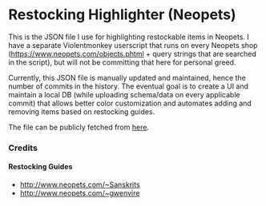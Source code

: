 # Restocking Highlighter (Neopets)

This is the JSON file I use for highlighting restockable items in Neopets.  I have a separate Violentmonkey userscript that runs on every Neopets shop (https://www.neopets.com/objects.phtml + query strings that are searched in the script), but will not be committing that here for personal greed.

Currently, this JSON file is manually updated and maintained, hence the number of commits in the history.  The eventual goal is to create a UI and maintain a local DB (while uploading schema/data on every applicable commit) that allows better color customization and automates adding and removing items based on restocking guides.

The file can be publicly fetched from [here](https://aj9ms.github.io/restocking-highlighter/restocking_data.json).

### Credits
#### Restocking Guides
* http://www.neopets.com/~Sanskrits
* http://www.neopets.com/~gwenvire
